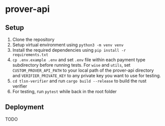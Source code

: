 # prover-api

## Setup

1. Clone the repository
2. Setup virtual environment using `python3 -m venv venv`
3. Install the required dependencies using `pip install -r requirements.txt` 
4. `cp .env.example .env` and set `.env` file within each payment type subdirectory before running tests. For `wise` and `utils`, set `CUSTOM_PROVER_API_PATH` to your local path of the prover-api directory and `VERIFIER_PRIVATE_KEY` to any private key you want to use for testing.
5. `cd tlsn-verifier` and run `cargo build --release` to build the rust verifier
6. For testing, run `pytest` while back in the root folder

## Deployment
TODO